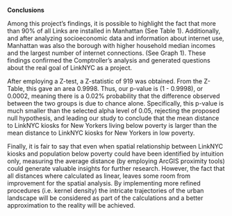 **Conclusions**


Among this project’s findings, it is possible to highlight the fact that more than 90% of all Links are installed in Manhattan (See Table 1). Additionally, and after analyzing socioeconomic data and information about internet use, Manhattan was also the borough with higher household median incomes and the largest number of internet connections. (See Graph 1). These findings confirmed the Comptroller’s analysis and generated questions about the real goal of LinkNYC as a project. 

After employing a Z-test, a Z-statistic of 919 was obtained. From the Z-Table, this gave an area 0.9998. Thus, our p-value is (1 - 0.9998), or 0.0002, meaning there is a 0.02% probability that the difference observed between the two groups is due to chance alone. Specifically, this p-value is much smaller than the selected alpha level of 0.05, rejecting the proposed null hypothesis, and leading our study to conclude that the mean distance to LinkNYC kiosks for New Yorkers living below poverty is larger than the mean distance to LinkNYC kiosks for New Yorkers in low poverty.

Finally, it is fair to say that even when spatial relationship between LinkNYC kiosks and population below poverty could have been identified by intuition only, measuring the average distance (by employing ArcGIS proximity tools) could generate valuable insights for further research. However, the fact that all distances where calculated as linear, leaves some room from improvement for the spatial analysis. By implementing more refined procedures (i.e. kernel density) the intricate trajectories of the urban landscape will be considered as part of the calculations and a better approximation to the reality will be achieved. 
